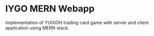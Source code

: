 # IYGO MERN Webapp

Implementation of YUGIOH trading card game with server and client application using MERN stack.
